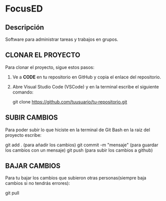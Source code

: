 # FocusED

## Descripción
Software para administrar tareas y trabajos en grupos.

## CLONAR EL PROYECTO

Para clonar el proyecto, sigue estos pasos:

1. Ve a **CODE** en tu repositorio en GitHub y copia el enlace del repositorio.
2. Abre Visual Studio Code (VSCode) y en la terminal escribe el siguiente comando:

   git clone https://github.com/tuusuario/tu-repositorio.git

## SUBIR CAMBIOS

Para poder subir lo que hiciste en la terminal de Git Bash en la raiz del proyecto escribe:

git add .                   (para añadir los cambios)
git commit -m "mensaje"     (para guardar los cambios con un mensaje)
git push                    (para subir los cambios a github)

## BAJAR CAMBIOS

Para tu bajar los cambios que subieron otras personas(siempre baja cambios si no tendrás errores):

git pull
